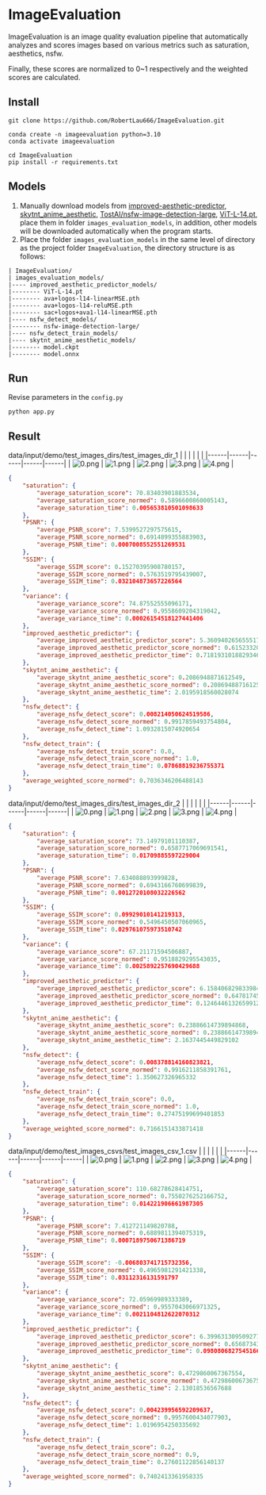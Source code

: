 # ImageEvaluation
ImageEvaluation is an image quality evaluation pipeline that automatically analyzes and scores images based on various metrics such as saturation, aesthetics, nsfw. 

Finally, these scores are normalized to 0~1 respectively and the weighted scores are calculated.
## Install
```shell
git clone https://github.com/RobertLau666/ImageEvaluation.git

conda create -n imageevaluation python=3.10
conda activate imageevaluation

cd ImageEvaluation
pip install -r requirements.txt
```
## Models
1. Manually download models from [improved-aesthetic-predictor](https://github.com/christophschuhmann/improved-aesthetic-predictor), [skytnt_anime_aesthetic](https://huggingface.co/skytnt/anime-aesthetic/tree/main), [TostAI/nsfw-image-detection-large](https://huggingface.co/TostAI/nsfw-image-detection-large/tree/main), [ViT-L-14.pt](https://openaipublic.azureedge.net/clip/models/b8cca3fd41ae0c99ba7e8951adf17d267cdb84cd88be6f7c2e0eca1737a03836/ViT-L-14.pt), place them in folder ```images_evaluation_models```, in addition, other models will be downloaded automatically when the program starts.
2. Place the folder ```images_evaluation_models``` in the same level of directory as the project folder ```ImageEvaluation```, the directory structure is as follows:
```
| ImageEvaluation/
| images_evaluation_models/
|---- improved_aesthetic_predictor_models/
|-------- ViT-L-14.pt
|-------- ava+logos-l14-linearMSE.pth
|-------- ava+logos-l14-reluMSE.pth
|-------- sac+logos+ava1-l14-linearMSE.pth
|---- nsfw_detect_models/
|-------- nsfw-image-detection-large/
|---- nsfw_detect_train_models/
|---- skytnt_anime_aesthetic_models/
|-------- model.ckpt
|-------- model.onnx
```
## Run
Revise parameters in the ```config.py```
```
python app.py
```
## Result
data/input/demo/test_images_dirs/test_images_dir_1
|  |  |  |  |  |
|------|------|------|------|------|
| ![0.png](data/input/demo/test_images_dirs/test_images_dir_1/0.png) | ![1.png](data/input/demo/test_images_dirs/test_images_dir_1/1.png) | ![2.png](data/input/demo/test_images_dirs/test_images_dir_1/2.png) | ![3.png](data/input/demo/test_images_dirs/test_images_dir_1/3.png) | ![4.png](data/input/demo/test_images_dirs/test_images_dir_1/4.png) | 
```json
{
    "saturation": {
        "average_saturation_score": 70.83403901883534,
        "average_saturation_score_normed": 0.5896600860005143,
        "average_saturation_time": 0.005653810501098633
    },
    "PSNR": {
        "average_PSNR_score": 7.5399527297575615,
        "average_PSNR_score_normed": 0.6914899355883903,
        "average_PSNR_time": 0.0007008552551269531
    },
    "SSIM": {
        "average_SSIM_score": 0.15270395908780157,
        "average_SSIM_score_normed": 0.5763519795439007,
        "average_SSIM_time": 0.032104873657226564
    },
    "variance": {
        "average_variance_score": 74.87552555096171,
        "average_variance_score_normed": 0.9558609204319042,
        "average_variance_time": 0.00026154518127441406
    },
    "improved_aesthetic_predictor": {
        "average_improved_aesthetic_predictor_score": 5.360940265655517,
        "average_improved_aesthetic_predictor_score_normed": 0.6152332070890697,
        "average_improved_aesthetic_predictor_time": 0.7181931018829346
    },
    "skytnt_anime_aesthetic": {
        "average_skytnt_anime_aesthetic_score": 0.2086948871612549,
        "average_skytnt_anime_aesthetic_score_normed": 0.2086948871612549,
        "average_skytnt_anime_aesthetic_time": 2.0195918560028074
    },
    "nsfw_detect": {
        "average_nsfw_detect_score": 0.008214050624519586,
        "average_nsfw_detect_score_normed": 0.9917859493754804,
        "average_nsfw_detect_time": 1.0932815074920654
    },
    "nsfw_detect_train": {
        "average_nsfw_detect_train_score": 0.0,
        "average_nsfw_detect_train_score_normed": 1.0,
        "average_nsfw_detect_train_time": 0.07868819236755371
    },
    "average_weighted_score_normed": 0.7036346206488143
}
```

data/input/demo/test_images_dirs/test_images_dir_2
|  |  |  |  |  |
|------|------|------|------|------|
| ![0.png](data/input/demo/test_images_dirs/test_images_dir_2/0.png) | ![1.png](data/input/demo/test_images_dirs/test_images_dir_2/1.png) | ![2.png](data/input/demo/test_images_dirs/test_images_dir_2/2.png) | ![3.png](data/input/demo/test_images_dirs/test_images_dir_2/3.png) | ![4.png](data/input/demo/test_images_dirs/test_images_dir_2/4.png) | 
```json
{
    "saturation": {
        "average_saturation_score": 73.14979101110387,
        "average_saturation_score_normed": 0.6587717069691541,
        "average_saturation_time": 0.01709885597229004
    },
    "PSNR": {
        "average_PSNR_score": 7.634088893999828,
        "average_PSNR_score_normed": 0.6943166760699839,
        "average_PSNR_time": 0.0012720108032226562
    },
    "SSIM": {
        "average_SSIM_score": 0.09929010141219313,
        "average_SSIM_score_normed": 0.5496450507060965,
        "average_SSIM_time": 0.029761075973510742
    },
    "variance": {
        "average_variance_score": 67.21171594506887,
        "average_variance_score_normed": 0.9518829295543035,
        "average_variance_time": 0.0025892257690429688
    },
    "improved_aesthetic_predictor": {
        "average_improved_aesthetic_predictor_score": 6.158406829833984,
        "average_improved_aesthetic_predictor_score_normed": 0.6478174505594718,
        "average_improved_aesthetic_predictor_time": 0.12464461326599122
    },
    "skytnt_anime_aesthetic": {
        "average_skytnt_anime_aesthetic_score": 0.23886614739894868,
        "average_skytnt_anime_aesthetic_score_normed": 0.23886614739894868,
        "average_skytnt_anime_aesthetic_time": 2.1637445449829102
    },
    "nsfw_detect": {
        "average_nsfw_detect_score": 0.008378814160823821,
        "average_nsfw_detect_score_normed": 0.9916211858391761,
        "average_nsfw_detect_time": 1.350627326965332
    },
    "nsfw_detect_train": {
        "average_nsfw_detect_train_score": 0.0,
        "average_nsfw_detect_train_score_normed": 1.0,
        "average_nsfw_detect_train_time": 0.27475199699401853
    },
    "average_weighted_score_normed": 0.7166151433871418
}
```

data/input/demo/test_images_csvs/test_images_csv_1.csv
|  |  |  |  |  |
|------|------|------|------|------|
| ![0.png](https://ali-us-sync-image.oss-us-east-1.aliyuncs.com/linky_imggen_ugc_fast/6153196_2130_26854028_1735193596652262465.webp) | ![1.png](https://ali-us-sync-image.oss-us-east-1.aliyuncs.com/linky_imggen_ugc_fast/6153196_2130_26854028_1735193596659913873.webp) | ![2.png](https://ali-us-sync-image.oss-us-east-1.aliyuncs.com/linky_imggen_ugc_fast/6153196_2130_26854028_1735193596621611725.webp) | ![3.png](https://ali-us-sync-image.oss-us-east-1.aliyuncs.com/linky_imggen_ugc_fast/6153196_2130_26854028_1735193596643293286.webp) | ![4.png](https://ali-us-sync-image.oss-us-east-1.aliyuncs.com/linky_imggen_ugc/6674062_2112_26854026_1735193594012334015.webp) | 
```json
{
    "saturation": {
        "average_saturation_score": 110.68278628414751,
        "average_saturation_score_normed": 0.7550276252166752,
        "average_saturation_time": 0.014221906661987305
    },
    "PSNR": {
        "average_PSNR_score": 7.412721149820788,
        "average_PSNR_score_normed": 0.6889811394075319,
        "average_PSNR_time": 0.0007189750671386719
    },
    "SSIM": {
        "average_SSIM_score": -0.006803741715732356,
        "average_SSIM_score_normed": 0.4965981291421338,
        "average_SSIM_time": 0.03112316131591797
    },
    "variance": {
        "average_variance_score": 72.05969989333389,
        "average_variance_score_normed": 0.9557043066971325,
        "average_variance_time": 0.0021104812622070312
    },
    "improved_aesthetic_predictor": {
        "average_improved_aesthetic_predictor_score": 6.399631309509277,
        "average_improved_aesthetic_predictor_score_normed": 0.6568734389586496,
        "average_improved_aesthetic_predictor_time": 0.0980806827545166
    },
    "skytnt_anime_aesthetic": {
        "average_skytnt_anime_aesthetic_score": 0.4729860067367554,
        "average_skytnt_anime_aesthetic_score_normed": 0.4729860067367554,
        "average_skytnt_anime_aesthetic_time": 2.13018536567688
    },
    "nsfw_detect": {
        "average_nsfw_detect_score": 0.004239956592209637,
        "average_nsfw_detect_score_normed": 0.9957600434077903,
        "average_nsfw_detect_time": 1.0196954250335692
    },
    "nsfw_detect_train": {
        "average_nsfw_detect_train_score": 0.2,
        "average_nsfw_detect_train_score_normed": 0.9,
        "average_nsfw_detect_train_time": 0.27601122856140137
    },
    "average_weighted_score_normed": 0.7402413361958335
}
```